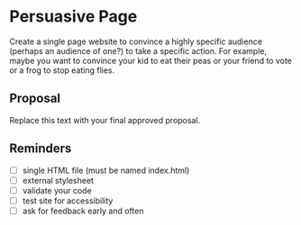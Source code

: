 # Persuasive Page
Create a single page website to convince a highly specific audience (perhaps an audience of one?) to take a specific action. For example, maybe you want to convince your kid to eat their peas or your friend to vote or a frog to stop eating flies.

## Proposal
Replace this text with your final approved proposal.

## Reminders
- [ ] single HTML file (must be named index.html)
- [ ] external stylesheet
- [ ] validate your code
- [ ] test site for accessibility
- [ ] ask for feedback early and often
